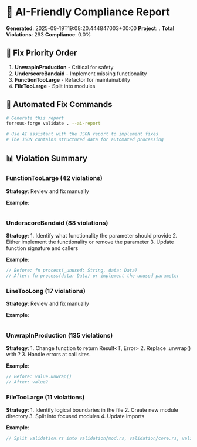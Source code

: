 # 🤖 AI-Friendly Compliance Report

**Generated**: 2025-09-19T19:08:20.444847003+00:00
**Project**: .
**Total Violations**: 293
**Compliance**: 0.0%

## 🎯 Fix Priority Order

1. **UnwrapInProduction** - Critical for safety
2. **UnderscoreBandaid** - Implement missing functionality
3. **FunctionTooLarge** - Refactor for maintainability
4. **FileTooLarge** - Split into modules

## 🔧 Automated Fix Commands

```bash
# Generate this report
ferrous-forge validate . --ai-report

# Use AI assistant with the JSON report to implement fixes
# The JSON contains structured data for automated processing
```

## 📊 Violation Summary

### FunctionTooLarge (42 violations)
**Strategy**: Review and fix manually

**Example**: 
```rust

```

### UnderscoreBandaid (88 violations)
**Strategy**: 1. Identify what functionality the parameter should provide
2. Either implement the functionality or remove the parameter
3. Update function signature and callers

**Example**: 
```rust
// Before: fn process(_unused: String, data: Data)
// After: fn process(data: Data) or implement the unused parameter
```

### LineTooLong (17 violations)
**Strategy**: Review and fix manually

**Example**: 
```rust

```

### UnwrapInProduction (135 violations)
**Strategy**: 1. Change function to return Result<T, Error>
2. Replace .unwrap() with ?
3. Handle errors at call sites

**Example**: 
```rust
// Before: value.unwrap()
// After: value?
```

### FileTooLarge (11 violations)
**Strategy**: 1. Identify logical boundaries in the file
2. Create new module directory
3. Split into focused modules
4. Update imports

**Example**: 
```rust
// Split validation.rs into validation/mod.rs, validation/core.rs, validation/types.rs
```

